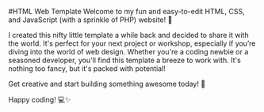 #HTML Web Template
Welcome to my fun and easy-to-edit HTML, CSS, and JavaScript (with a sprinkle of PHP) website! 🎉

I created this nifty little template a while back and decided to share it with the world. It's perfect for your next project or workshop, especially if you’re diving into the world of web design. Whether you're a coding newbie or a seasoned developer, you'll find this template a breeze to work with. It's nothing too fancy, but it's packed with potential!

Get creative and start building something awesome today! 🚀

Happy coding! 💻✨
